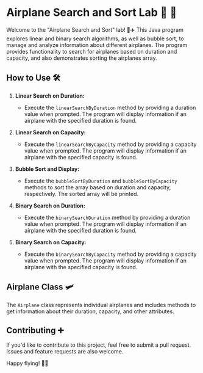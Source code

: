 # Airplane Search and Sort Lab 🛫 👀 

Welcome to the "Airplane Search and Sort" lab! 🛫✈️ This Java program explores linear and binary search algorithms, as well as bubble sort, to manage and analyze information about different airplanes. The program provides functionality to search for airplanes based on duration and capacity, and also demonstrates sorting the airplanes array.

## How to Use 🛠️ 

1. **Linear Search on Duration:**
   - Execute the `linearSearchByDuration` method by providing a duration value when prompted. The program will display information if an airplane with the specified duration is found.

2. **Linear Search on Capacity:**
   - Execute the `linearSearchByCapacity` method by providing a capacity value when prompted. The program will display information if an airplane with the specified capacity is found.

3. **Bubble Sort and Display:**
   - Execute the `bubbleSortByDuration` and `bubbleSortByCapacity` methods to sort the array based on duration and capacity, respectively. The sorted array will be printed.

4. **Binary Search on Duration:**
   - Execute the `binarySearchDuration` method by providing a duration value when prompted. The program will display information if an airplane with the specified duration is found.

5. **Binary Search on Capacity:**
   - Execute the `binarySearchByCapacity` method by providing a capacity value when prompted. The program will display information if an airplane with the specified capacity is found.

## Airplane Class 🛩️ 

The `Airplane` class represents individual airplanes and includes methods to get information about their duration, capacity, and other attributes.

## Contributing ➕ 

If you'd like to contribute to this project, feel free to submit a pull request. Issues and feature requests are also welcome.

Happy flying! 🚀🌐

